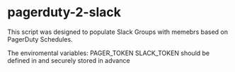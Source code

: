 # pagerduty-2-slack
This script was designed to populate Slack Groups with memebrs based on PagerDuty Schedules.

The enviromental variables:
 PAGER_TOKEN
 SLACK_TOKEN
should be defined in and securely stored in advance 
